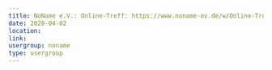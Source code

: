 ```yaml
---
title: NoName e.V.: Online-Treff: https://www.noname-ev.de/w/Online-Treff
date: 2020-04-02
location: 
link: 
usergroup: noname
type: usergroup
---
```

